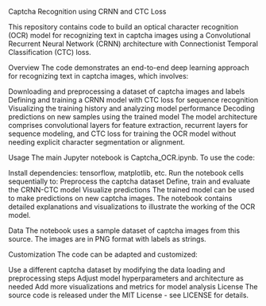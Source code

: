 Captcha Recognition using CRNN and CTC Loss

This repository contains code to build an optical character recognition (OCR) model for recognizing text in captcha images using a Convolutional Recurrent Neural Network (CRNN) architecture with Connectionist Temporal Classification (CTC) loss.

Overview
The code demonstrates an end-to-end deep learning approach for recognizing text in captcha images, which involves:

Downloading and preprocessing a dataset of captcha images and labels
Defining and training a CRNN model with CTC loss for sequence recognition
Visualizing the training history and analyzing model performance
Decoding predictions on new samples using the trained model
The model architecture comprises convolutional layers for feature extraction, recurrent layers for sequence modeling, and CTC loss for training the OCR model without needing explicit character segmentation or alignment.

Usage
The main Jupyter notebook is Captcha_OCR.ipynb. To use the code:

Install dependencies: tensorflow, matplotlib, etc.
Run the notebook cells sequentially to:
Preprocess the captcha dataset
Define, train and evaluate the CRNN-CTC model
Visualize predictions
The trained model can be used to make predictions on new captcha images. The notebook contains detailed explanations and visualizations to illustrate the working of the OCR model.

Data
The notebook uses a sample dataset of captcha images from this source. The images are in PNG format with labels as strings.

Customization
The code can be adapted and customized:

Use a different captcha dataset by modifying the data loading and preprocessing steps
Adjust model hyperparameters and architecture as needed
Add more visualizations and metrics for model analysis
License
The source code is released under the MIT License - see LICENSE for details.

